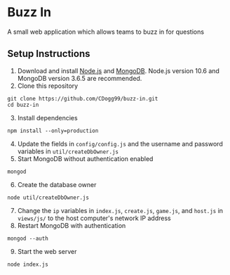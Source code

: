 # Buzz In
A small web application which allows teams to buzz in for questions
## Setup Instructions
1. Download and install [Node.js](https://nodejs.org/en/) and [MongoDB](https://www.mongodb.com/). Node.js version 10.6 and MongoDB version 3.6.5 are recommended.
2. Clone this repository 
```
git clone https://github.com/CDogg99/buzz-in.git
cd buzz-in
```
3. Install dependencies
```
npm install --only=production
```
4. Update the fields in `config/config.js` and the username and password variables in `util/createDbOwner.js`
5. Start MongoDB without authentication enabled
```
mongod
```
6. Create the database owner
```
node util/createDbOwner.js
```
7. Change the `ip` variables in `index.js`, `create.js`, `game.js`, and `host.js` in `views/js/` to the host computer's network IP address
8. Restart MongoDB with authentication
```
mongod --auth
```
9. Start the web server
```
node index.js
```